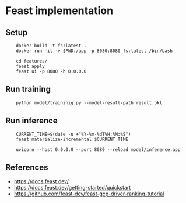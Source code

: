# Feast implementation 

## Setup 

```
    docker build -t fs:latest .
    docker run -it -v $PWD:/app -p 8080:8080 fs:latest /bin/bash
```

```
    cd features/
    feast apply
    feast ui -p 8080 -h 0.0.0.0
```

## Run training 

```
    python model/traininig.py --model-resutl-path result.pkl
```

## Run inference

```
    CURRENT_TIME=$(date -u +"%Y-%m-%dT%H:%M:%S")
    feast materialize-incremental $CURRENT_TIME
```

```
    uvicorn --host 0.0.0.0 --port 8080 --reload model/inference:app
```

## References

- https://docs.feast.dev/
- https://docs.feast.dev/getting-started/quickstart
- https://github.com/feast-dev/feast-gcp-driver-ranking-tutorial
